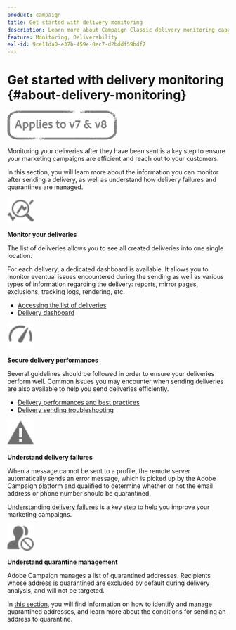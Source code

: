 ```yaml
---
product: campaign
title: Get started with delivery monitoring
description: Learn more about Campaign Classic delivery monitoring capabilities
feature: Monitoring, Deliverability
exl-id: 9ce11da0-e37b-459e-8ec7-d2bddf59bdf7
---
```

# Get started with delivery monitoring {#about-delivery-monitoring}

![](../../assets/common.svg)

Monitoring your deliveries after they have been sent is a key step to ensure your marketing campaigns are efficient and reach out to your customers.

In this section, you will learn more about the information you can monitor after sending a delivery, as well as understand how delivery failures and quarantines are managed.

<img src="assets/do-not-localize/icon_monitor.svg" width="60px">

**Monitor your deliveries**

The list of deliveries allows you to see all created deliveries into one single location.

For each delivery, a dedicated dashboard is available. It allows you to monitor  eventual issues encountered during the sending as well as various types of information regarding the delivery: reports, mirror pages, exclusions, tracking logs, rendering, etc.

* [Accessing the list of deliveries](list-of-deliveries.md)
* [Delivery dashboard](delivery-dashboard.md)

<img src="assets/do-not-localize/icon_guidelines.svg" width="60px">

**Secure delivery performances**

Several guidelines should be followed in order to ensure your deliveries perform well. Common issues you may encounter when sending deliveries are also available to help you send deliveries efficiently.

* [Delivery performances and best practices](delivery-performances.md)
* [Delivery sending troubleshooting](delivery-troubleshooting.md)

<img src="assets/do-not-localize/icon_failure.svg" width="60px">

**Understand delivery failures**

When a message cannot be sent to a profile, the remote server automatically sends an error message, which is picked up by the Adobe Campaign platform and qualified to determine whether or not the email address or phone number should be quarantined.

[Understanding delivery failures](understanding-delivery-failures.md) is a key step to help you improve your marketing campaigns.

<img src="assets/do-not-localize/icon_quarantine.svg" width="60px">

**Understand quarantine management**

Adobe Campaign manages a list of quarantined addresses. Recipients whose address is quarantined are excluded by default during delivery analysis, and will not be targeted.

In [this section](understanding-quarantine-management.md), you will find information on how to identify and manage quarantined addresses, and learn more about the conditions for sending an address to quarantine.
